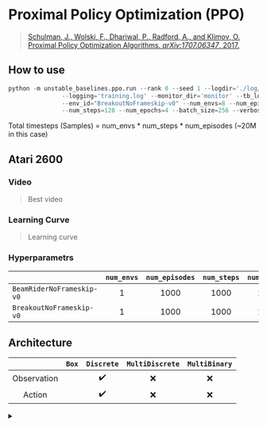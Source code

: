 # Proximal Policy Optimization (PPO)

> [Schulman, J., Wolski, F., Dhariwal, P., Radford, A., and Klimov, O. Proximal Policy Optimization Algorithms. *arXiv:1707.06347*, 2017.](https://arxiv.org/abs/1707.06347)


## How to use
```python
python -m unstable_baselines.ppo.run --rank 0 --seed 1 --logdir='./log/{env_id}/ppo_20m/{rank}' \
               --logging='training.log' --monitor_dir='monitor' --tb_logdir='' --model_dir='model' \
               --env_id="BreakoutNoFrameskip-v0" --num_envs=8 --num_episodes=20000 \
               --num_steps=128 --num_epochs=4 --batch_size=256 --verbose=2
```

Total timesteps (Samples) = num_envs * num_steps * num_episodes (~20M in this case)


## Atari 2600

### Video

> Best video

### Learning Curve

> Learning curve


### Hyperparametrs
| | `num_envs` | `num_episodes` | `num_steps` | `num_epochs` | `batch_size` |
|-|:-:|:-:|:-:|:-:|:-:|
| `BeamRiderNoFrameskip-v0`| 1 | 1000 | 1000 | 1000 | 256 |
| `BreakoutNoFrameskip-v0` | 1 | 1000 | 1000 | 1000 | 256 |

## Architecture

|             | `Box` | `Discrete`         | `MultiDiscrete` | `MultiBinary` |
|:-----------:|:-----:|:------------------:|:---------------:|:-------------:|
| Observation |       | :heavy_check_mark: | :x:             | :x:           |
| Action      |       | :heavy_check_mark: | :x:             | :x:           |



<details>
<summary></summary>
ppo_arch
digraph D{
    compound=true;
    splines=false;
    bgcolor="transparent";
    node [shape=box, color=black, fontsize=12, height=0.1, width=0.1]
    
    obs[label="Observation"];
    
    subgraph cluster_cnn{
        label="Nature CNN";
        graph[style=dotted];
        nature_cnn [label=<
        <TABLE BORDER="0" CELLBORDER="1" CELLSPACING="0" CELLPADDING="2">
            <TR><TD PORT="conv1">Conv2D(32, 8, 4)  </TD></TR>
            <TR><TD PORT="relu1">ReLU</TD></TR>
            <TR><TD PORT="conv2">Conv2D(64, 4, 2)  </TD></TR>
            <TR><TD PORT="relu2">ReLU</TD></TR>
            <TR><TD PORT="conv3">Conv2D(32, 3, 1)  </TD></TR>
            <TR><TD PORT="relu3">ReLU</TD></TR>
            <TR><TD PORT="dense">Dense(512)  </TD></TR>
            <TR><TD PORT="relu4">ReLU</TD></TR>
        </TABLE>>, shape=plaintext];
    }    
    
    policy_net [label=<
        <TABLE BORDER="0" CELLBORDER="1" CELLSPACING="0" CELLPADDING="2">
            <TR><TD PORT="dense">Dense(action_space)  </TD></TR>
        </TABLE>>, shape=plaintext];
    
    value_net [label=<
        <TABLE BORDER="0" CELLBORDER="1" CELLSPACING="0" CELLPADDING="2">
            <TR><TD PORT="dense">Dense(1)  </TD></TR>
        </TABLE>>, shape=plaintext];
        
    
    obs -> nature_cnn[ltail=obs, lhead=cluster_cnn, label=" "];
    
    nature_cnn:s->{policy_net, value_net}[ltail=cluster_cnn];
    policy_net -> pi;
    value_net -> v;
    
    pi[label="Action"];
    v[label="Value"]
}
ppo_arch
</details>
